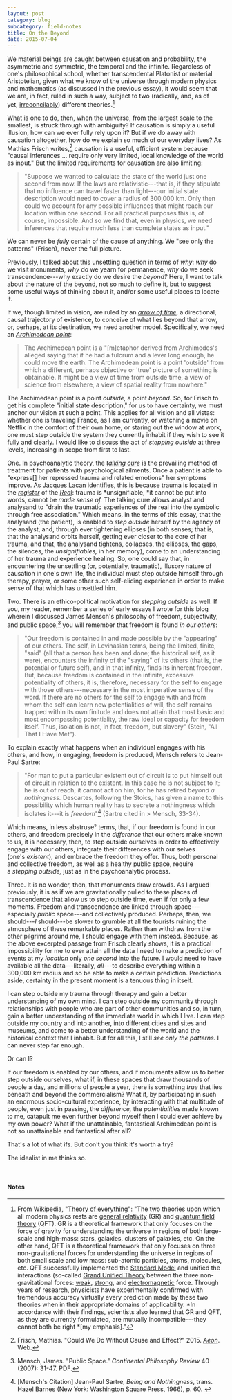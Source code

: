 ```yaml
---
layout: post
category: blog
subcategory: field-notes
title: On the Beyond
date: 2015-07-04
---
```


We material beings are caught between causation and probability, the asymmetric and symmetric, the temporal and the infinite. Regardless of one's philosophical school, whether transcendental Platonist or material Aristotelian, given what we know of the universe through modern physics and mathematics (as discussed in the previous essay), it would seem that we are, in fact, ruled in such a way, subject to two (radically, and, as of
yet, [irreconcilably](https://en.wikipedia.org/wiki/Theory_of_everything)) different theories.[^1]

What is one to do, then, when the universe, from the largest scale to the smallest, is struck through with ambiguity? If causation is simply a useful illusion, how can we ever fully rely upon it? But if we do away with causation altogether, how do we explain so much of our everyday lives? As Mathias Frisch writes,[^2] causation is a useful, efficient system because "causal inferences ... require only very limited, local knowledge of the world as input." But the limited requirements for causation are also limiting:

> "Suppose we wanted to calculate the state of the world just one second from now. If the laws are relativistic---that is, if they stipulate that no influence can travel faster than light---our initial state description would need to cover a radius of 300,000 km. Only then could we account for any possible influences that might reach our location within one second. For all practical purposes this is, of course, impossible. And so we find that, even in physics, we need inferences that require much less than complete states as input."

We can never be *fully* certain of the cause of anything. We "see only the patterns" (Frisch), never the full picture.

Previously, I talked about this unsettling question in terms of *why*: *why* do we visit monuments, *why* do we yearn for permanence, *why* do we seek transcendence---why exactly do we desire the *beyond?* Here, I want to talk about the nature of the beyond, not so much to define it, but to suggest some useful ways of thinking about it, and/or some useful places to locate it.

If we, though limited in vision, are ruled by an [*arrow of time*](https://en.wikipedia.org/wiki/Arrow_of_time), a directional, causal trajectory of existence, to conceive of what lies beyond that arrow, or, perhaps, at its destination, we need another model. Specifically, we need an [*Archimedean point*](https://en.wikipedia.org/wiki/Archimedean_point):

> The Archimedean point is a "\[m\]etaphor derived from Archimedes's alleged saying that if he had a fulcrum and a lever long enough, he could move the earth. The Archimedean point is a point 'outside' from which a different, perhaps objective or 'true' picture of something is obtainable. It might be a view of time from outside time, a view of science from elsewhere, a view of spatial reality from nowhere."

The Archimedean point is a point *outside,* a point *beyond.* So, for Frisch to get his complete "initial state description," for us to have certainty, we must anchor our vision at such a point. This applies for all vision and all vistas: whether one is traveling France, as I am currently, or watching a movie on Netflix in the comfort of their own home, or staring out the window at work, one must step outside the system they currently inhabit if they wish to see it fully and clearly. I would like to discuss the act of *stepping outside* at three levels, increasing in scope from first to last.

One. In psychoanalytic theory, the [*talking cure*](https://en.wikipedia.org/wiki/Talking_cure) is the prevailing method of treatment for patients with psychological ailments. Once a patient is able to "express\[\] her repressed trauma and related emotions" her symptoms improve. As [Jacques Lacan](https://en.wikipedia.org/wiki/Jacques_Lacan) identifies, this is because trauma is located in the [*register*](https://plato.stanford.edu/entries/lacan/#RegThe) of the [*Real*](https://en.wikipedia.org/wiki/The_Real): trauma is *unsignifiable, *it cannot be put into words, cannot be *made sense of.* The talking cure allows analyst and analysand to "drain the traumatic experiences of the real into the symbolic through free association." Which means, in the terms of this essay, that the analysand (the patient), is enabled to *step outside* herself by the agency of the analyst, and, through ever tightening ellipses (in both senses; that is, that the analysand orbits herself, getting ever closer to the core of her trauma, and that, the analysand tightens, collapses, the ellipses, the gaps, the silences, the *unsignifiables,* in her memory), come to an understanding of her trauma and experience healing. So, one could say that, in encountering the unsettling (or, potentially, traumatic), illusory nature of causation in one's own life, the individual must step outside himself through therapy, prayer, or some other such self-eliding experience in order to make sense of that which has unsettled him.

Two. There is an ethico-political motivation for *stepping outside* as well. If you, my reader, remember a series of early essays I wrote for this blog wherein I discussed James Mensch's philosophy of freedom, subjectivity, and public space,[^3] you will remember that freedom is found *in our others*:

> "Our freedom is contained in and made possible by the "appearing" of our others. The self, in Levinasian terms, being the limited, finite, "said" (all that a person has been and done; the historical self, as it were), encounters the infinity of the "saying" of its others (that is, the potential or future self), and in that infinity, finds its inherent freedom. But, because freedom is contained in the infinite, excessive potentiality of others, it is, therefore, necessary for the self to engage with those others---necessary in the most imperative sense of the word. If there are no others for the self to engage with and from whom the self can learn new potentialities of will, the self remains trapped within its own finitude and does not attain that most basic and most encompassing potentiality, the raw ideal or capacity for freedom itself. Thus, isolation is not, in fact, freedom, but slavery" (Stein, "All That I Have Met").

To explain exactly what happens when an individual engages with his others, and how, in engaging, freedom is produced, Mensch refers to Jean-Paul Sartre:

> "For man to put a particular existent out of circuit is to put himself out of circuit in relation to the existent. In this case he is not subject to it; he is out of reach; it cannot act on him, for he has retired *beyond a nothingness.* Descartes, following the Stoics, has given a name to this possibility which human reality has to secrete a nothingness which isolates it---it is *freedom*"[^4] (Sartre cited in > Mensch, 33-34). 

Which means, in less abstruse⁵ terms, that, if our freedom is found in our others, and freedom precisely in the *difference* that our others make known to us, it is necessary, then, to step outside ourselves in order to effectively engage with our others, integrate their differences with our selves (one's *existent*), and embrace the freedom they offer. Thus, both personal and collective freedom, as well as a healthy public space, require a *stepping outside,* just as in the psychoanalytic process.

Three. It is no wonder, then, that monuments draw crowds. As I argued previously, it is as if we are gravitationally pulled to these places of transcendence that allow us to step outside time, even if for only a few moments. Freedom and transcendence are linked through space---especially *public* space---and collectively produced. Perhaps, then, we should---*I* should---be slower to grumble at all the tourists ruining the atmosphere of these remarkable places. Rather than withdraw from the other pilgrims around me, I should engage with them instead. Because, as the above excerpted passage from Frisch clearly shows, it is a practical impossibility for me to ever attain all the data I need to make a prediction of events at *my location* only *one second* into the future. I would need to have available all the data---literally, *all*---to describe everything within a 300,000 km radius and so be able to make a certain prediction. Predictions aside, certainty in the present moment is a tenuous thing in itself.

I can step outside my trauma through therapy and gain a better understanding of my own mind. I can step outside my community through relationships with people who are part of other communities and so, in turn, gain a better understanding of the immediate world in which I live. I can step outside my country and into another, into different cities and sites and museums, and come to a better understanding of the world and the historical context that I inhabit. But for all this, I still *see only the patterns.* I can never step far enough.

Or can I?

If our freedom is enabled by our others, and if monuments allow us to better step outside ourselves, what if, in these spaces that draw thousands of people a day, and millions of people a year, there is something *true* that lies beneath and beyond the commercialism? What if, by participating in such an enormous socio-cultural experience, by interacting with that multitude of people, even just in passing, the *difference,* the *potentialities* made known to me, catapult me even further beyond myself then I could ever achieve by my own power? What if the unattainable, fantastical Archimedean point is not so unattainable and fantastical after all?

That's a lot of what ifs. But don't you think it's worth a try?

The idealist in me thinks so.

<br>

#### Notes

[^1]: From Wikipedia, "[Theory of everything](https://en.wikipedia.org/wiki/Theory_of_everything)": "The two theories upon which all modern physics rests are [general relativity](https://en.wikipedia.org/wiki/General_relativity) (GR) and [quantum field theory](https://en.wikipedia.org/wiki/Quantum_field_theory) (QFT). GR is a theoretical framework that only focuses on the force of gravity for understanding the universe in regions of both large-scale and high-mass: stars, galaxies, clusters of galaxies, etc. On the other hand, QFT is a theoretical framework that only focuses on three non-gravitational forces for understanding the universe in regions of both small scale and low mass: sub-atomic particles, atoms, molecules, etc. QFT successfully implemented the [Standard Model](https://en.wikipedia.org/wiki/Standard_Model) and unified the interactions (so-called [Grand Unified Theory](https://en.wikipedia.org/wiki/Grand_Unified_Theory) between the three non-gravitational forces: [weak](https://en.wikipedia.org/wiki/Weak_interaction), [strong](https://en.wikipedia.org/wiki/Strong_interaction), and [electromagnetic](https://en.wikipedia.org/wiki/Electromagnetism) force. Through years of research, physicists have experimentally confirmed with tremendous accuracy virtually every prediction made by these two theories when in their appropriate domains of applicability. *In accordance with their findings, scientists also learned that GR and QFT, as they are currently formulated, are mutually incompatible---they cannot both be right *\[my emphasis\]."

[^2]: Frisch, Mathias. "Could We Do Without Cause and Effect?" 2015. [*Aeon*](https://aeon.co/essays/could-we-explain-the-world-without-cause-and-effect). Web.

[^3]: Mensch, James. "Public Space." *Continental Philosophy Review* 40 (2007): 31-47. PDF.

[^4]: \[Mensch's Citation\] Jean-Paul Sartre, *Being and Nothingness*, trans. Hazel Barnes (New York: Washington Square Press, 1966), p. 60. 

[^5]: I love that the word meaning "difficult to understand; obscure" is, itself, difficult to understand and obscure. Also, I love that it is essentially a combination of the words "abstract" and "obtuse." Vocabulary WIN.

